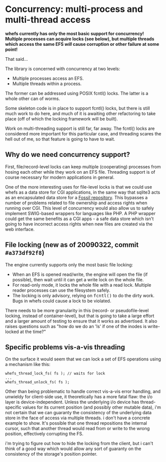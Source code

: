 

# Concurrency: multi-process and multi-thread access #

<strong>whefs currently has only the most basic support for concurrency! Multiple processes can acquire locks (see below), but multiple threads which access the same EFS <em>will</em> cause corruption or other failure at some point!</strong>

That said...

The library is concerned with concurrency at two levels:

  * Multiple processes access an EFS.
  * Multiple threads within a process.

The former can be addressed using POSIX fcntl() locks. The latter is a whole other can of worms.

Some skeleton code is in place to support fcntl() locks, but there is still much work to do here, and much of it is awaiting other refactoring to take place (off of which the locking framework will be built).

Work on multi-threading support is still far, far away. The fcntl() locks are considered more important for this particular case, and threading scares the hell out of me, so that feature is going to have to wait.

## Why do we need concurrency support? ##

First, file/record-level locks can keep multiple (cooperating) processes from hosing each other while they work on an EFS file. Threading support is of course necessary for modern applications in general.

One of the more interesting uses for file-level locks is that we could use whefs as a data store for CGI applications, in the same way that sqlite3 acts as an encapsulated data store for a [Fossil repository](http://fossil-scm.org). This bypasses a number of problems related to file ownership and access rights when running over CGI. This level of concurrency would also allow us to safely implement SWIG-based wrappers for languages like PHP. A PHP wrapper could get the same benefits as a CGI apps - a safe data store which isn't going to have incorrect access rights when new files are created via the web interface.

## File locking (new as of 20090322, commit `#a373df92f8`) ##

The engine currently supports only the most basic file locking:

  * When an EFS is opened read/write, the engine will open the file (if possible), then wait until it can get a write lock on the whole file.
  * For read-only mode, it locks the whole file with a read lock. Multiple reader processes can use the filesystem safely.
  * The locking is only advisory, relying on <tt>fcntl()</tt> to do the dirty work. Bugs in whefs could cause a lock to be violated.

There needs to be more granularity in this (record- or pseudofile-level locking, instead of container-level), but that is going to take a large effort and a larger amount of testing to ensure that it works as advertised. It also raises questions such as "how do we do an 'ls' if one of the inodes is write-locked at the time?"

## Specific problems vis-a-vis threading ##

On the surface it would seem that we can lock a set of EFS operations using a mechanism like this:

```
whefs_thread_lock_fs( fs ); // waits for lock
...
whefs_thread_unlock_fs( fs );
```

Other than being problematic to handle correct vis-a-vis error handling, and unwieldy for client-side use, it theoretically has a more fatal flaw: the i/o layer is device-independent. Unless the underlying i/o device has thread-specific values for its current position (and possibly other mutable data), i'm not certain that we can guaranty the consistency of the underlying data store in the face of access via multiple threads. i don't have a concrete example to show. It's possible that one thread repositions the internal cursor, such that another thread would read from or write to the wrong position, effectively corrupting the FS.

i'm trying to figure out how to hide the locking from the client, but i can't think of a good way which would allow any sort of guaranty on the consistency of the storage's position pointer.